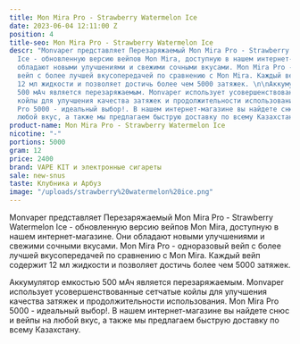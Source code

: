 ```yaml
---
title: Mon Mira Pro - Strawberry Watermelon Ice
date: 2023-06-04 12:11:00 Z
position: 4
title-seo: Mon Mira Pro - Strawberry Watermelon Ice
descr: "Monvaper представляет Перезаряжаемый Mon Mira Pro - Strawberry Watermelon
  Ice - обновленную версию вейпов Mon Mira, доступную в нашем интернет-магазине. Они
  обладают новыми улучшениями и свежими сочными вкусами. Mon Mira Pro - одноразовый
  вейп с более лучшей вкусопередачей по сравнению с Mon Mira. Каждый вейп  содержит
  12 мл жидкости и позволяет достичь более чем 5000 затяжек. \n\nАккумулятор емкостью
  500 мАч является перезаряжаемым. Monvaper использует усовершенствованные сетчатые
  койлы для улучшения качества затяжек и продолжительности использования. Mon Mira
  Pro 5000 - идеальный выбор!. В нашем интернет-магазине вы найдете снюс и вейпы на
  любой вкус, а также мы предлагаем быструю доставку по всему Казахстану."
product-name: Mon Mira Pro - Strawberry Watermelon Ice
nicotine: "-"
portions: 5000
gram: 12
price: 2400
brand: VAPE KIT и электронные сигареты
sale: new-snus
taste: Клубника и Арбуз
image: "/uploads/strawberry%20watermelon%20ice.png"
---
```


Monvaper представляет Перезаряжаемый Mon Mira Pro - Strawberry Watermelon Ice - обновленную версию вейпов Mon Mira, доступную в нашем интернет-магазине. Они обладают новыми улучшениями и свежими сочными вкусами. Mon Mira Pro - одноразовый вейп с более лучшей вкусопередачей по сравнению с Mon Mira. Каждый вейп  содержит 12 мл жидкости и позволяет достичь более чем 5000 затяжек. 

Аккумулятор емкостью 500 мАч является перезаряжаемым. Monvaper использует усовершенствованные сетчатые койлы для улучшения качества затяжек и продолжительности использования. Mon Mira Pro 5000 - идеальный выбор!. В нашем интернет-магазине вы найдете снюс и вейпы на любой вкус, а также мы предлагаем быструю доставку по всему Казахстану.